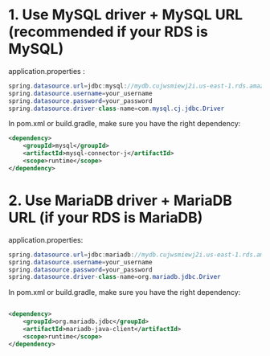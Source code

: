 # 1. Use MySQL driver + MySQL URL (recommended if your RDS is MySQL)

application.properties :

```java
spring.datasource.url=jdbc:mysql://mydb.cujwsmiewj2i.us-east-1.rds.amazonaws.com:3306/student_db
spring.datasource.username=your_username
spring.datasource.password=your_password
spring.datasource.driver-class-name=com.mysql.cj.jdbc.Driver
```

In pom.xml or build.gradle, make sure you have the right dependency:

```xml
<dependency>
    <groupId>mysql</groupId>
    <artifactId>mysql-connector-j</artifactId>
    <scope>runtime</scope>
</dependency>
```

# 2. Use MariaDB driver + MariaDB URL (if your RDS is MariaDB)

application.properties:

```java
spring.datasource.url=jdbc:mariadb://mydb.cujwsmiewj2i.us-east-1.rds.amazonaws.com:3306/student_db
spring.datasource.username=your_username
spring.datasource.password=your_password
spring.datasource.driver-class-name=org.mariadb.jdbc.Driver

```
In pom.xml or build.gradle, make sure you have the right dependency:

```xml

<dependency>
    <groupId>org.mariadb.jdbc</groupId>
    <artifactId>mariadb-java-client</artifactId>
    <scope>runtime</scope>
</dependency>

```
